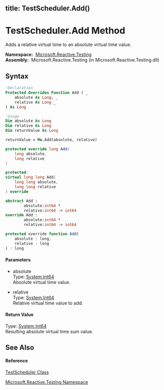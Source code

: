 title: TestScheduler.Add()
---
# TestScheduler.Add Method

Adds a relative virtual time to an absolute virtual time value.

**Namespace:**  [Microsoft.Reactive.Testing](Microsoft.Reactive.Testing/Microsoft.Reactive.Testing)  
**Assembly:**  Microsoft.Reactive.Testing (in Microsoft.Reactive.Testing.dll)

## Syntax

```vb
'Declaration
Protected Overrides Function Add ( _
    absolute As Long, _
    relative As Long _
) As Long
```

```vb
'Usage
Dim absolute As Long
Dim relative As Long
Dim returnValue As Long

returnValue = Me.Add(absolute, relative)
```

```csharp
protected override long Add(
    long absolute,
    long relative
)
```

```c++
protected:
virtual long long Add(
    long long absolute, 
    long long relative
) override
```

```fsharp
abstract Add : 
        absolute:int64 * 
        relative:int64 -> int64 
override Add : 
        absolute:int64 * 
        relative:int64 -> int64 
```

```javascript
protected override function Add(
    absolute : long, 
    relative : long
) : long
```

#### Parameters

- absolute  
  Type: [System.Int64](https://msdn.microsoft.com/en-us/library/6yy583ek)  
  Absolute virtual time value.

- relative  
  Type: [System.Int64](https://msdn.microsoft.com/en-us/library/6yy583ek)  
  Relative virtual time value to add.

#### Return Value

Type: [System.Int64](https://msdn.microsoft.com/en-us/library/6yy583ek)  
Resulting absolute virtual time sum value.

## See Also

#### Reference

[TestScheduler Class](TestScheduler/TestScheduler)

[Microsoft.Reactive.Testing Namespace](Microsoft.Reactive.Testing/Microsoft.Reactive.Testing)

